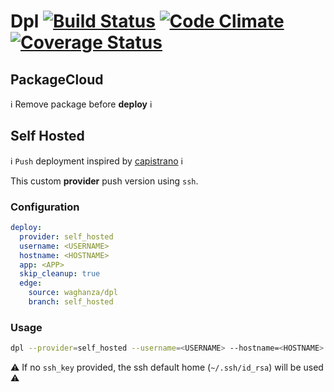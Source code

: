 # Dpl [![Build Status](https://travis-ci.org/waghanza/dpl.svg?branch=master)](https://travis-ci.org/waghanza/dpl) [![Code Climate](https://codeclimate.com/github/waghanza/dpl.png)](https://codeclimate.com/github/waghanza/dpl) [![Coverage Status](https://coveralls.io/repos/waghanza/dpl/badge.svg?branch=master&service=github)](https://coveralls.io/github/waghanza/dpl?branch=master)

## PackageCloud

:information_source: Remove package before **deploy** :information_source: 

## Self Hosted

:information_source: `Push` deployment inspired by [capistrano](https://github.com/capistrano/capistrano) :information_source:

This custom **provider** push version using `ssh`.

### Configuration

~~~yaml
deploy:
  provider: self_hosted
  username: <USERNAME>
  hostname: <HOSTNAME>
  app: <APP>
  skip_cleanup: true
  edge:
    source: waghanza/dpl
    branch: self_hosted
~~~

### Usage

~~~sh
dpl --provider=self_hosted --username=<USERNAME> --hostname=<HOSTNAME> --skip_cleanup --app=<APP>
~~~

:warning: If no `ssh_key` provided, the ssh default home (`~/.ssh/id_rsa`) will be used :warning:
